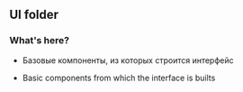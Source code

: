 ## UI folder

### What's here?

- Базовые компоненты, из которых строится интерфейс

- Basic components from which the interface is builts
